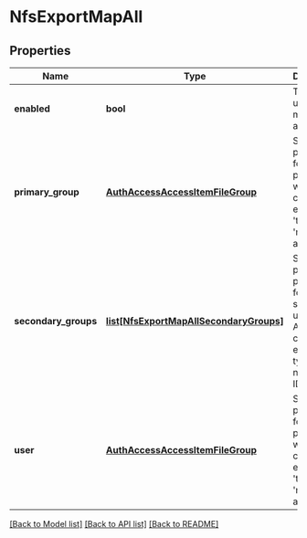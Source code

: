 # NfsExportMapAll

## Properties
Name | Type | Description | Notes
------------ | ------------- | ------------- | -------------
**enabled** | **bool** | True if the user mapping is applied. | [optional] 
**primary_group** | [**AuthAccessAccessItemFileGroup**](AuthAccessAccessItemFileGroup.md) | Specifies properties for a persona, which consists of either a &#39;type&#39; and a &#39;name&#39; or an &#39;ID&#39;. | [optional] 
**secondary_groups** | [**list[NfsExportMapAllSecondaryGroups]**](NfsExportMapAllSecondaryGroups.md) | Specifies persona properties for the secondary user group. A persona consists of either a type and name, or an ID. | [optional] 
**user** | [**AuthAccessAccessItemFileGroup**](AuthAccessAccessItemFileGroup.md) | Specifies properties for a persona, which consists of either a &#39;type&#39; and a &#39;name&#39; or an &#39;ID&#39;. | [optional] 

[[Back to Model list]](../README.md#documentation-for-models) [[Back to API list]](../README.md#documentation-for-api-endpoints) [[Back to README]](../README.md)


